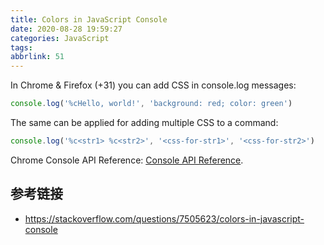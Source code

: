 ```yaml
---
title: Colors in JavaScript Console
date: 2020-08-28 19:59:27
categories: JavaScript
tags:
abbrlink: 51
---
```

In Chrome & Firefox (+31) you can add CSS in console.log messages:

```javascript
console.log('%cHello, world!', 'background: red; color: green')
```

The same can be applied for adding multiple CSS to a command:

```javascript
console.log('%c<str1> %c<str2>', '<css-for-str1>', '<css-for-str2>')
```

Chrome Console API Reference: [Console API Reference](https://developers.google.com/web/tools/chrome-devtools/console/console-write#styling_console_output_with_css).

## 参考链接

- https://stackoverflow.com/questions/7505623/colors-in-javascript-console
